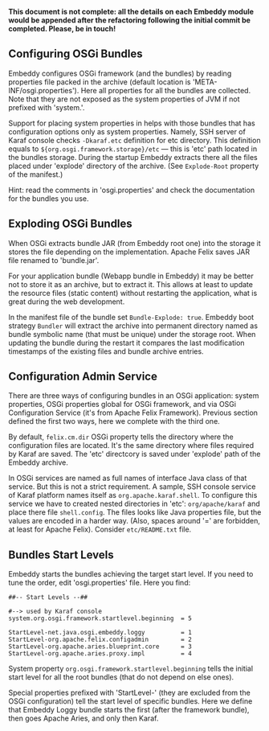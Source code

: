 **This document is not complete: all the details on each Embeddy module would
be appended after the refactoring following the initial commit be completed.
Please, be in touch!**


## Configuring OSGi Bundles

Embeddy configures OSGi framework (and the bundles) by reading properties file
packed in the archive (default location is 'META-INF/osgi.properties'). Here all
properties for all the bundles are collected. Note that they are not exposed
as the system properties of JVM if not prefixed with 'system.'.

Support for placing system properties in helps with those bundles that has
configuration options only as system properties. Namely, SSH server of Karaf
console checks `-Dkaraf.etc` definition for etc directory. This definition equals
to `${org.osgi.framework.storage}/etc` — this is 'etc' path located in the bundles
storage. During the startup Embeddy extracts there all the files placed under
'explode' directory of the archive. (See `Explode-Root` property of the manifest.)

Hint: read the comments in 'osgi.properties' and check the documentation for
the bundles you use.


## Exploding OSGi Bundles

When OSGi extracts bundle JAR (from Embeddy root one) into the storage it
stores the file depending on the implementation. Apache Felix saves JAR file
renamed to 'bundle.jar'.

For your application bundle (Webapp bundle in Embeddy) it may be better not to
store it as an archive, but to extract it. This allows at least to update the
resource files (static content) without restarting the application, what
is great during the web development.

In the manifest file of the bundle set `Bundle-Explode: true`. Embeddy boot
strategy `Bundler` will extract the archive into permanent directory named
as bundle symbolic name (that must be unique) under the storage root. When
updating the bundle during the restart it compares the last modification
timestamps of the existing files and bundle archive entries.


## Configuration Admin Service

There are three ways of configuring bundles in an OSGi application: system
properties, OSGi properties global for OSGi framework, and via OSGi Configuration
Service (it's from Apache Felix Framework). Previous section defined the first two
ways, here we complete with the third one.

By default, `felix.cm.dir` OSGi property tells the directory where the configuration
files are located. It's the same directory where files required by Karaf are saved.
The 'etc' directcory is saved under 'explode' path of the Embeddy archive.

In OSGi services are named as full names of interface Java class of that service.
But this is not a strict requirement. A sample, SSH console service of Karaf
platform names itself as `org.apache.karaf.shell`. To configure this service
we have to created nested directories in 'etc': `org/apache/karaf` and place
there file `shell.config`. The files looks like Java properties file, but the
values are encoded in a harder way. (Also, spaces around '=' are forbidden,
at least for Apache Felix). Consider `etc/README.txt` file.


## Bundles Start Levels

Embeddy starts the bundles achieving the target start level. If you need to tune
the order, edit 'osgi.properties' file. Here you find:

    ##-- Start Levels --##

    #--> used by Karaf console
    system.org.osgi.framework.startlevel.beginning  = 5

    StartLevel-net.java.osgi.embeddy.loggy          = 1
    StartLevel-org.apache.felix.configadmin         = 2
    StartLevel-org.apache.aries.blueprint.core      = 3
    StartLevel-org.apache.aries.proxy.impl          = 4

System property `org.osgi.framework.startlevel.beginning` tells the initial start
level for all the root bundles (that do not depend on else ones).

Special properties prefixed with 'StartLevel-' (they are excluded from the OSGi
configuration) tell the start level of specific bundles. Here we define that
Embeddy Loggy bundle starts the first (after the framework bundle), then goes
Apache Aries, and only then Karaf.

